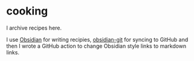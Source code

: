 # cooking
I archive recipes here.

I use [Obsidian](https://obsidian.md/) for writing recipies, [obsidian-git](https://github.com/denolehov/obsidian-git) for syncing to GitHub and then I wrote a GitHub action to change Obsidian style links to markdown links.